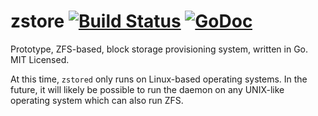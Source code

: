 zstore [![Build Status](https://travis-ci.org/mdlayher/zstore.svg?branch=master)](https://travis-ci.org/mdlayher/zstore) [![GoDoc](http://godoc.org/github.com/mdlayher/zstore?status.svg)](http://godoc.org/github.com/mdlayher/zstore)
======

Prototype, ZFS-based, block storage provisioning system, written in Go.  MIT Licensed.

At this time, `zstored` only runs on Linux-based operating systems.  In the future,
it will likely be possible to run the daemon on any UNIX-like operating system
which can also run ZFS.
